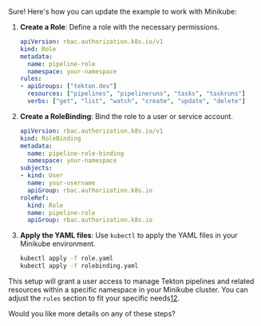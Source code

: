 Sure! Here's how you can update the example to work with Minikube:

1. **Create a Role**: Define a role with the necessary permissions.
    ```yaml
    apiVersion: rbac.authorization.k8s.io/v1
    kind: Role
    metadata:
      name: pipeline-role
      namespace: your-namespace
    rules:
    - apiGroups: ["tekton.dev"]
      resources: ["pipelines", "pipelineruns", "tasks", "taskruns"]
      verbs: ["get", "list", "watch", "create", "update", "delete"]
    ```

2. **Create a RoleBinding**: Bind the role to a user or service account.
    ```yaml
    apiVersion: rbac.authorization.k8s.io/v1
    kind: RoleBinding
    metadata:
      name: pipeline-role-binding
      namespace: your-namespace
    subjects:
    - kind: User
      name: your-username
      apiGroup: rbac.authorization.k8s.io
    roleRef:
      kind: Role
      name: pipeline-role
      apiGroup: rbac.authorization.k8s.io
    ```

3. **Apply the YAML files**: Use `kubectl` to apply the YAML files in your Minikube environment.
    ```sh
    kubectl apply -f role.yaml
    kubectl apply -f rolebinding.yaml
    ```

This setup will grant a user access to manage Tekton pipelines and related resources within a specific namespace in your Minikube cluster. You can adjust the `rules` section to fit your specific needs[1](https://docs.openshift.com/dedicated/authentication/using-rbac.html)[2](https://docs.openshift.com/container-platform/4.7//authentication/using-rbac.html).

Would you like more details on any of these steps?